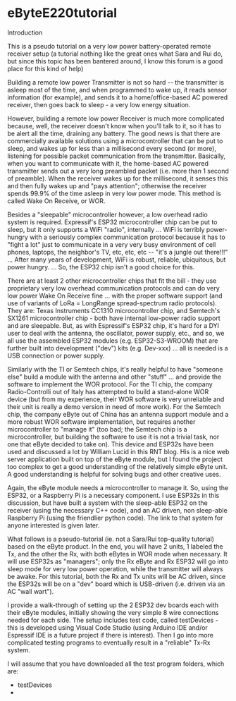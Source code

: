 # eByteE220tutorial
Introduction

This is a pseudo tutorial on a very low power battery-operated remote receiver setup (a tutorial nothing like the great ones what Sara and Rui do, but since this topic has been bantered around, I know this forum is a good place for this kind of help) 

Building a remote low power Transmitter is not so hard -- the transmitter is asleep most of the time, and when programmed to wake up, it reads sensor information (for example), and sends it to a home/office-based AC powered receiver, then goes back to sleep - a very low energy situation.  

However, building a remote low power Receiver is much more complicated because, well, the receiver doesn't know when you'll talk to it, so it has to be alert all the time, draining any battery.  The good news is that there are commercially available solutions using a microcontroller that can be put to sleep, and wakes up for less than a millisecond every second (or more), listening for possible packet communication from the transmitter.  Basically, when you want to communicate with it, the home-based AC powered transmitter sends out a very long preambled packet (i.e. more than 1 second of preamble).  When the receiver wakes up for the millisecond, it senses this and then fully wakes up and "pays attention"; otherwise the receiver spends 99.9% of the time asleep in very low power mode. This method is called Wake On Receive, or WOR. 

Besides a "sleepable" microcontroller however, a low overhead radio system is required.  Expressif's ESP32 microcontroller chip can be put to sleep, but it only supports a WiFi "radio", internally ... WiFi is terribly power-hungry with a seriously complex communication protocol because it has to "fight a lot" just to communicate in a very very busy environment of cell phones, laptops, the neighbor's TV, etc, etc, etc -- "it's a jungle out there!!!" ... After many years of development, WiFi is robust, reliable, ubiquitous, but power hungry. ... So, the ESP32 chip isn't a good choice for this.  

There are at least 2 other microcontroller chips that fit the bill - they use proprietary very low overhead communication protocols and can do very low power Wake On Receive fine ... with the proper software support (and use of variants of LoRa = LongRange spread-spectrum radio protocols).  They are: Texas Instruments CC1310 microcontroller chip, and Semtech's SX1261 microcontroller chip - both have internal low-power radio support and are sleepable.  But, as with Espressif's ESP32 chip, it's hard for a DYI user to deal with the antenna, the oscillator, power supply, etc., and so, we all use the assembled ESP32 modules (e.g. ESP32-S3-WROOM) that are further built into development ("dev") kits (e.g. Dev-xxx) ... all is needed is a USB connection or power supply. 

Similarly with the TI or Semtech chips, it's really helpful to have "someone else" build a module with the antenna and other "stuff" ... and provide the software to implement the WOR protocol.  For the TI chip, the company Radio-Controlli out of Italy has attempted to build a stand-alone WOR device (but from my experience, their WOR software is very unreliable and their unit is really a demo version in need of more work). For the Semtech chip, the company eByte out of China has an antenna support module and a more robust WOR software implementation, but requires another microcontroller to "manage it" (too bad; the Semtech chip is a microcontroller, but building the software to use it is not a trivial task, nor one that eByte decided to take on).  This device and ESP32s have been used and discussed a lot by William Lucid in this RNT blog. His is a nice web server application built on top of the eByte module, but I found the project too complex to get a good understanding of the relatively simple eByte unit.  A good understanding is helpful for solving bugs and other creative uses. 

Again, the eByte module needs a microcontroller to manage it.  So, using the ESP32, or a Raspberry Pi is a necessary component.  I use ESP32s in this discussion, but have built a system with the sleep-able ESP32 on the receiver (using the necessary C++ code), and an AC driven, non sleep-able Raspberry Pi (using the friendlier python code).  The link to that system for anyone interested is given later. 

What follows is a pseudo-tutorial (ie. not a Sara/Rui top-quality tutorial) based on the eByte product.  In the end, you will have 2 units, 1 labeled the Tx, and the other the Rx, with both eBytes in WOR mode when necessary. It will use ESP32s as "managers";  only the Rx eByte and Rx ESP32 will go into sleep mode for very low power operation, while the transmitter will always be awake.  For this tutorial, both the Rx and Tx units will be AC driven, since the ESP32s will be on a "dev" board which is USB-driven (i.e. driven via an AC "wall wart").   

I provide a walk-through of setting up the 2 ESP32 dev boards each with their eByte modules, initially showing  the very simple 8 wire connections needed for each side.  The setup includes test code, called testDevices - this is developed using Visual Code Studio (using Arduino IDE and/or Espressif IDE is a future project if there is interest).  Then I go into more complicated testing programs to eventually result in a "reliable" Tx-Rx system. 

I will assume that you have downloaded all the test program folders, which are:

- testDevices
- 

